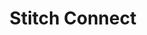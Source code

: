 ---
title: Stitch Connect
permalink: /stitch-connect/
sidebar: overview
layout: connect
toc: false
summary: false

api-base-url: "https://api.stitchdata.com"

contact-email: "product@stitchdata.com"
---